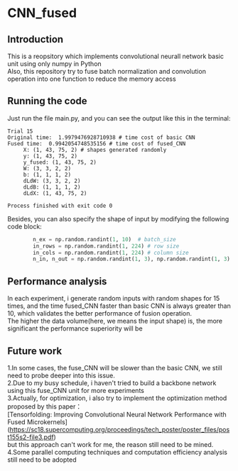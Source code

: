 # CNN_fused
## Introduction
This is a reopsitory which implements convolutional neurall network basic unit using only numpy in Python  
Also, this repository try to fuse batch normalization and convolution operation into one function to reduce the memory access

## Running the code
Just run the file main.py, and you can see the output like this in the terminal:
```
Trial 15
Original time:  1.9979476928710938 # time cost of basic CNN
Fused time:  0.9942054748535156 # time cost of fused_CNN
	 X: (1, 43, 75, 2) # shapes generated randomly
	 y: (1, 43, 75, 2)
	 y_fused: (1, 43, 75, 2)
	 W: (3, 3, 2, 2)
	 b: (1, 1, 1, 2)
	 dLdW: (3, 3, 2, 2)
	 dLdB: (1, 1, 1, 2)
	 dLdX: (1, 43, 75, 2)

Process finished with exit code 0
```

Besides, you can also specify the shape of input by modifying the following code block:
```python
        n_ex = np.random.randint(1, 10)  # batch_size
        in_rows = np.random.randint(1, 224) # row size
        in_cols = np.random.randint(1, 224) # column size
        n_in, n_out = np.random.randint(1, 3), np.random.randint(1, 3)  # input and output channel size
```

## Performance analysis
In each experiment, i generate random inputs with random shapes for 15 times, and the time fused_CNN faster than basic CNN is always greater than 10, which validates the better performance of fusion operation.  
The higher the data volume(here, we means the input shape) is, the more significant the performance superiority will be  

## Future work
1.In some cases, the fuse_CNN will be slower than the basic CNN, we still need to probe deeper into this issue.  
2.Due to my busy schedule, i haven't tried to build a backbone network using this fuse_CNN unit for more experiments  
3.Actually, for optimization, i also try to implement the optimization method proposed by this paper：  
[Tensorfolding: Improving Convolutional Neural Network Performance with Fused Microkernels]  
(https://sc18.supercomputing.org/proceedings/tech_poster/poster_files/post155s2-file3.pdf)  
but this approach can't work for me, the reason still need to be mined.  
4.Some parallel computing techniques and computation efficiency analysis still need to be adopted  
